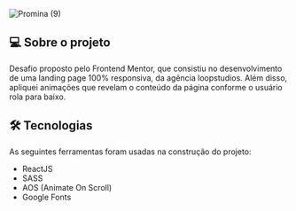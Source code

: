![Promina (9)](https://user-images.githubusercontent.com/77179768/138933448-0fd5a4f9-dc02-449e-ad5c-7d33185abfbd.png)
## 💻 Sobre o projeto
Desafio proposto pelo Frontend Mentor, que consistiu no desenvolvimento de uma landing page 100% responsiva, da agência loopstudios. Além disso, apliquei animações que revelam o conteúdo da página conforme o usuário rola para baixo.

## 🛠 Tecnologias

As seguintes ferramentas foram usadas na construção do projeto:

- ReactJS
- SASS
- AOS (Animate On Scroll)
- Google Fonts 
